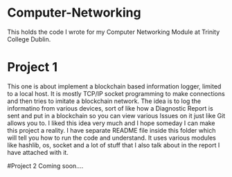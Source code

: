 # Computer-Networking

This holds the code I wrote for my Computer Networking Module at Trinity College Dublin.

# Project 1
This one is about implement a blockchain based information logger, limited to a local host. It is mostly TCP/IP socket programming to make connections and then tries to imitate a blockchain network. 
The idea is to log the informatino from various devices, sort of like how a Diagnostic Report is sent and put in a blockchain so you can view various Issues on it just like Git allows you to. I liked this idea very much and I hope someday I can make this project a reality.
I have separate README file inside this folder which will tell you how to run the code and understand. It uses various modules like hashlib, os, socket and a lot of stuff that I also talk about in the report I have attached with it.

#Project 2
Coming soon....

